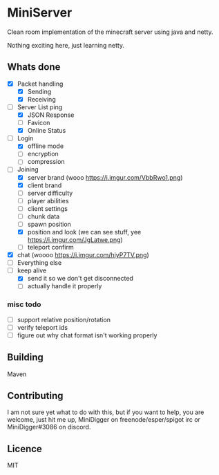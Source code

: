# MiniServer

Clean room implementation of the minecraft server using java and netty.

Nothing exciting here, just learning netty.

## Whats done

- [x] Packet handling
  - [x] Sending
  - [x] Receiving
- [ ] Server List ping
  - [x] JSON Response
  - [ ] Favicon
  - [x] Online Status
- [ ] Login
  - [x] offline mode
  - [ ] encryption
  - [ ] compression
- [ ] Joining
  - [x] server brand (wooo https://i.imgur.com/VbbRwo1.png)
  - [x] client brand
  - [ ] server difficulty
  - [ ] player abilities
  - [ ] client settings
  - [ ] chunk data
  - [ ] spawn position
  - [x] position and look (we can see stuff, yee https://i.imgur.com/JgLatwe.png)
  - [ ] teleport confirm
- [x] chat (woooo https://i.imgur.com/hiyP7TV.png)
- [ ] Everything else
- [ ] keep alive
  - [x] send it so we don't get disconnected
  - [ ] actually handle it properly
  
### misc todo

- [ ] support relative position/rotation
- [ ] verify teleport ids
- [ ] figure out why chat format isn't working properly
  
## Building

Maven

## Contributing

I am not sure yet what to do with this, but if you want to help, you are welcome,
 just hit me up, MiniDigger on freenode/esper/spigot irc or MiniDigger#3086 on discord.

## Licence

MIT
